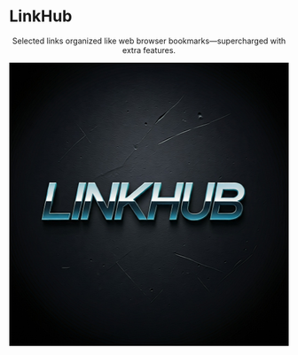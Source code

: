 # LinkHub

<div align="center">
  <p>Selected links organized like web browser bookmarks—supercharged with extra features.</p>
  <img alt="sword-vim" src="linkhub.jpeg?raw=true" width="512" height="512" />
</div>

